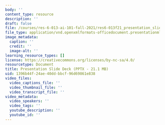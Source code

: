 ```yaml
---
body: ''
content_type: resource
description: ''
draft: false
file: /courses/res-6-013-ai-101-fall-2021/res6-013f21_presentation_slides.pptx
file_type: application/vnd.openxmlformats-officedocument.presentationml.presentation
image_metadata:
  caption: ''
  credit: ''
  image-alt: ''
learning_resource_types: []
license: https://creativecommons.org/licenses/by-nc-sa/4.0/
resourcetype: Document
title: Presentation Slide Deck (PPTX - 21.1 MB)
uid: 1396b44f-24ae-40dd-bbcf-96d69861e838
video_files:
  video_captions_file: ''
  video_thumbnail_file: ''
  video_transcript_file: ''
video_metadata:
  video_speakers: ''
  video_tags: ''
  youtube_description: ''
  youtube_id: ''
---
```

